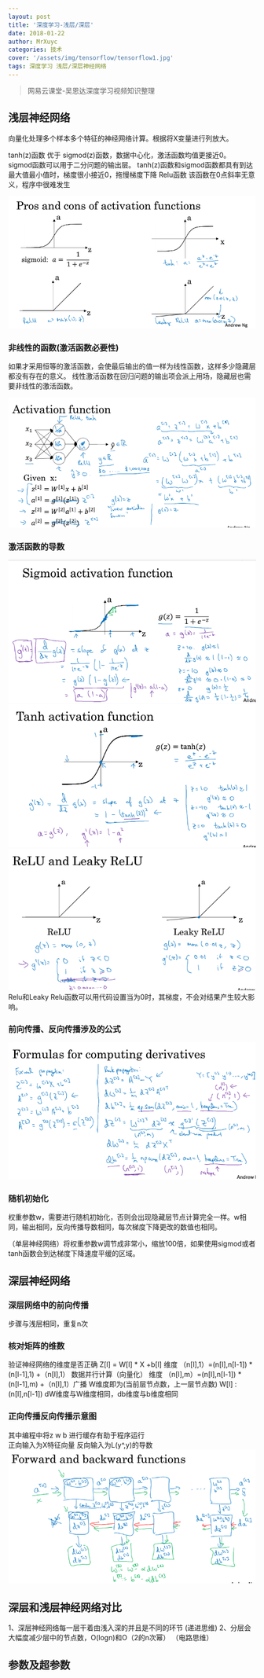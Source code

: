 ```yaml
---
layout: post
title: '深度学习-浅层/深层'
date: 2018-01-22
author: MrXuyc
categories: 技术
cover: '/assets/img/tensorflow/tensorflow1.jpg'
tags: 深度学习 浅层/深层神经网络
---
```

> 网易云课堂-吴恩达深度学习视频知识整理

## 浅层神经网络

向量化处理多个样本多个特征的神经网络计算。根据将X变量进行列放大。

tanh(z)函数 优于 sigmod(z)函数，数据中心化，激活函数均值更接近0。
sigmod函数可以用于二分问题的输出层。
tanh(z)函数和sigmod函数都具有到达最大值最小值时，梯度很小接近0，拖慢梯度下降
Relu函数  该函数在0点斜率无意义，程序中很难发生

![](/assets/img/tensorflow/data/deeplearning/13.jpg)

### 非线性的函数(激活函数必要性)
如果才采用恒等的激活函数，会使最后输出的值一样为线性函数，这样多少隐藏层都没有存在的意义。
线性激活函数在回归问题的输出项会派上用场，隐藏层也需要非线性的激活函数。

![](/assets/img/tensorflow/data/deeplearning/14.jpg)

### 激活函数的导数

![](/assets/img/tensorflow/data/deeplearning/15.jpg)
![](/assets/img/tensorflow/data/deeplearning/16.jpg)
![](/assets/img/tensorflow/data/deeplearning/17.jpg)
Relu和Leaky Relu函数可以用代码设置当为0时，其梯度，不会对结果产生较大影响。

### 前向传播、反向传播涉及的公式

![](/assets/img/tensorflow/data/deeplearning/18.jpg)

### 随机初始化

权重参数w，需要进行随机初始化，否则会出现隐藏层节点计算完全一样。w相同，输出相同，反向传播导数相同，每次梯度下降更改的数值也相同。

（单层神经网络）将权重参数w调节成非常小，缩放100倍，如果使用sigmod或者tanh函数会到达梯度下降速度平缓的区域。


## 深层神经网络

### 深层网络中的前向传播
步骤与浅层相同，重复n次

### 核对矩阵的维数
验证神经网络的维度是否正确
Z[l] = W[l] * X +b[l]
维度 （n[l],1）=(n[l],n[l-1]) * (n[l-1],1) +（n[l],1）
数据并行计算（向量化） 维度 （n[l],m）=(n[l],n[l-1]) * (n[l-1],m) +（n[l],1）广播
W维度即为(当前层节点数，上一层节点数) W[l] : (n[l],n[l-1])
dW维度与W维度相同，db维度与b维度相同

### 正向传播反向传播示意图
其中编程中将z  w  b  进行缓存有助于程序运行  
正向输入为X特征向量   反向输入为L(y^,y)的导数
![](/assets/img/tensorflow/data/deeplearning/19.jpg)

## 深层和浅层神经网络对比

1、深层神经网络每一层干着由浅入深的并且是不同的环节   (递进思维)
2、分层会大幅度减少层中的节点数，O(logn)和O（2的n次幂）  （电路思维）


## 参数及超参数
